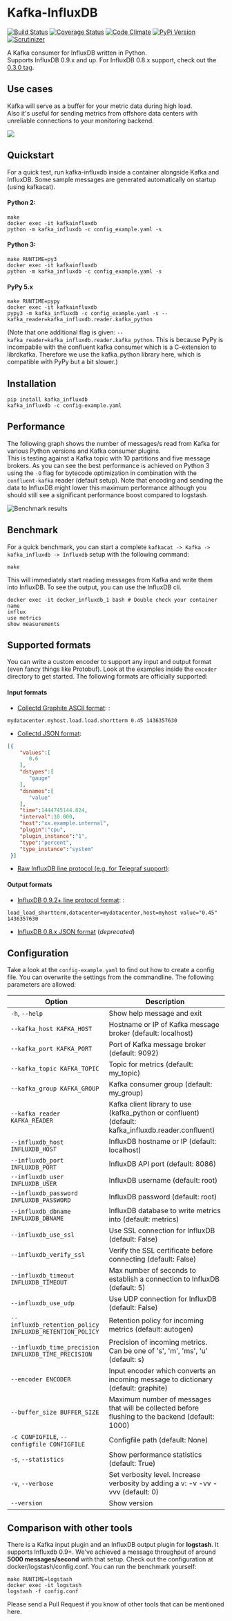 # Kafka-InfluxDB


[![Build Status](https://travis-ci.org/mre/kafka-influxdb.svg?branch=master)](https://travis-ci.org/mre/kafka-influxdb)
[![Coverage Status](https://codecov.io/gh/mre/kafka-influxdb/branch/master/graph/badge.svg)](https://codecov.io/gh/mre/kafka-influxdb)
[![Code Climate](https://codeclimate.com/github/mre/kafka-influxdb/badges/gpa.svg)](https://codeclimate.com/github/mre/kafka-influxdb)
[![PyPi Version](https://badge.fury.io/py/kafka_influxdb.svg)](https://badge.fury.io/py/kafka\_influxdb)
[![Scrutinizer](https://scrutinizer-ci.com/g/mre/kafka-influxdb/badges/quality-score.png?b=master)](https://scrutinizer-ci.com/g/mre/kafka-influxdb/?branch=master)

A Kafka consumer for InfluxDB written in Python.  
Supports InfluxDB 0.9.x and up. For InfluxDB 0.8.x support, check out the [0.3.0 tag](https://github.com/mre/kafka-influxdb/tree/v0.3.0).

## Use cases

Kafka will serve as a buffer for your metric data during high load.  
Also it's useful for sending metrics from offshore data centers with unreliable connections to your monitoring backend.

![](https://raw.githubusercontent.com/mre/kafka-influxdb/master/assets/schema-small.png)

## Quickstart

For a quick test, run kafka-influxdb inside a container alongside Kafka and InfluxDB. Some sample messages are generated automatically on startup (using kafkacat).

#### Python 2:

```
make
docker exec -it kafkainfluxdb
python -m kafka_influxdb -c config_example.yaml -s
```

#### Python 3:

```
make RUNTIME=py3
docker exec -it kafkainfluxdb
python -m kafka_influxdb -c config_example.yaml -s
```

#### PyPy 5.x

```
make RUNTIME=pypy
docker exec -it kafkainfluxdb
pypy3 -m kafka_influxdb -c config_example.yaml -s --kafka_reader=kafka_influxdb.reader.kafka_python
```

(Note that one additional flag is given: `--kafka_reader=kafka_influxdb.reader.kafka_python`. This is because PyPy is incompabile with the confluent kafka consumer which is a C-extension to librdkafka. Therefore we use the kafka\_python library here, which is compatible with PyPy but a bit slower.)

## Installation

```
pip install kafka_influxdb
kafka_influxdb -c config-example.yaml
```

## Performance


The following graph shows the number of messages/s read from Kafka for various Python versions and Kafka consumer plugins.  
This is testing against a Kafka topic with 10 partitions and five message brokers.
As you can see the best performance is achieved on Python 3 using the `-O` flag for bytecode optimization in combination with the `confluent-kafka` reader (default setup). Note that encoding and sending the data to InfluxDB might lower this maximum performance although you should still see a significant performance boost compared to logstash.

![Benchmark results](assets/benchmark.png)


## Benchmark


For a quick benchmark, you can start a complete `kafkacat -> Kafka -> kafka_influxdb -> Influxdb` setup with the following command:

    make

This will immediately start reading messages from Kafka and write them into InfluxDB. To see the output, you can use the InfluxDB cli.

    docker exec -it docker_influxdb_1 bash # Double check your container name
    influx
    use metrics
    show measurements

## Supported formats

You can write a custom encoder to support any input and output format (even fancy things like Protobuf). Look at the examples inside the `encoder` directory to get started. The following formats are officially supported:

#### Input formats

- [Collectd Graphite ASCII format](https://collectd.org/wiki/index.php/Graphite): :

```
mydatacenter.myhost.load.load.shortterm 0.45 1436357630
```

- [Collectd JSON format](https://collectd.org/wiki/index.php/JSON):

```json
[{
    "values":[
       0.6
    ],
    "dstypes":[
       "gauge"
    ],
    "dsnames":[
       "value"
    ],
    "time":1444745144.824,
    "interval":10.000,
    "host":"xx.example.internal",
    "plugin":"cpu",
    "plugin_instance":"1",
    "type":"percent",
    "type_instance":"system"
 }]
```

-   [Raw InfluxDB line protocol (e.g. for Telegraf support)](https://github.com/mre/kafka-influxdb/issues/40):

#### Output formats

- [InfluxDB 0.9.2+ line protocol format](https://influxdb.com/docs/v0.9/write_protocols/line.html): :

```
load_load_shortterm,datacenter=mydatacenter,host=myhost value="0.45" 1436357630
```

-   [InfluxDB 0.8.x JSON format](https://influxdb.com/docs/v0.8/api/reading_and_writing_data.html#writing-data-through-http) (*deprecated*)

## Configuration

Take a look at the `config-example.yaml` to find out how to create a config file.
You can overwrite the settings from the commandline. The following parameters are allowed:

| Option                                                  | Description                                                                                           |
|---------------------------------------------------------|-------------------------------------------------------------------------------------------------------|
| `-h`, `--help`                                          | Show help message and exit                                                                            |
| `--kafka_host KAFKA_HOST`                               | Hostname or IP of Kafka message broker (default: localhost)                                           |
| `--kafka_port KAFKA_PORT`                               | Port of Kafka message broker (default: 9092)                                                          |
| `--kafka_topic KAFKA_TOPIC`                             | Topic for metrics (default: my\_topic)                                                                |
| `--kafka_group KAFKA_GROUP`                             | Kafka consumer group (default: my\_group)                                                             |
| `--kafka_reader KAFKA_READER`                           | Kafka client library to use (kafka_python or confluent) (default: kafka_influxdb.reader.confluent)    |
| `--influxdb_host INFLUXDB_HOST`                         | InfluxDB hostname or IP (default: localhost)                                                          |
| `--influxdb_port INFLUXDB_PORT`                         | InfluxDB API port (default: 8086)                                                                     |
| `--influxdb_user INFLUXDB_USER`                         | InfluxDB username (default: root)                                                                     |
| `--influxdb_password INFLUXDB_PASSWORD`                 | InfluxDB password (default: root)                                                                     |
| `--influxdb_dbname INFLUXDB_DBNAME`                     | InfluxDB database to write metrics into (default: metrics)                                            |
| `--influxdb_use_ssl`                                    | Use SSL connection for InfluxDB (default: False)                                                      |
| `--influxdb_verify_ssl`                                 | Verify the SSL certificate before connecting (default: False)                                         |
| `--influxdb_timeout INFLUXDB_TIMEOUT`                   | Max number of seconds to establish a connection to InfluxDB (default: 5)                              |
| `--influxdb_use_udp`                                    | Use UDP connection for InfluxDB (default: False)                                                      |
| `--influxdb_retention_policy INFLUXDB_RETENTION_POLICY` | Retention policy for incoming metrics (default: autogen)                                              |
| `--influxdb_time_precision INFLUXDB_TIME_PRECISION`     | Precision of incoming metrics. Can be one of 's', 'm', 'ms', 'u' (default: s)                         |
| `--encoder ENCODER`                                     | Input encoder which converts an incoming message to dictionary (default: graphite)                    |
| `--buffer_size BUFFER_SIZE`                             | Maximum number of messages that will be collected before flushing to the backend (default: 1000)      |
| `-c CONFIGFILE`, `--configfile CONFIGFILE`              | Configfile path (default: None)                                                                       |
| `-s`, `--statistics`                                    | Show performance statistics (default: True)                                                           |
| `-v`, `--verbose`                                       | Set verbosity level. Increase verbosity by adding a v: -v -vv -vvv (default: 0)                       |
| `--version`                                             | Show version                                                                                          |

## Comparison with other tools

There is a Kafka input plugin and an InfluxDB output plugin for **logstash**. It supports Influxdb 0.9+. We've achieved a message throughput of around **5000 messages/second** with that setup. Check out the configuration at docker/logstash/config.conf. You can run the benchmark yourself:

```
make RUNTIME=logstash
docker exec -it logstash
logstash -f config.conf
```

Please send a Pull Request if you know of other tools that can be mentioned here.

